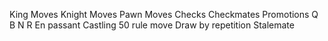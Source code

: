 King Moves
Knight Moves
Pawn Moves
Checks
Checkmates
Promotions Q B N R
En passant
Castling
50 rule move
Draw by repetition
Stalemate